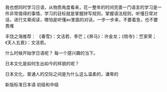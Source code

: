 
我也想同时学习日语，从物质角度看来，花一整年的时间完善一门语言的学习是一件非常值得的事情，学习的目标就是掌握拼写规则，掌握语法规则，听懂日常对话，进行文章阅读，哪怕是听懂av里面的对话，一步一步来，不要着急，也不要畏难



丰饶之海推荐：
《春雪》：文洁若、李芒；《奔马》：许金龙；《晓寺》：竺家荣；《天人五衰》：文洁若。

什么时候开始学日语呢？
每一个感兴趣的当下。

日本文化是如何生出如今的样貌的呢？

日本文化，普通人的交际之间是为什么这么温柔的，谦卑的

新版标准日本语 初级和中级